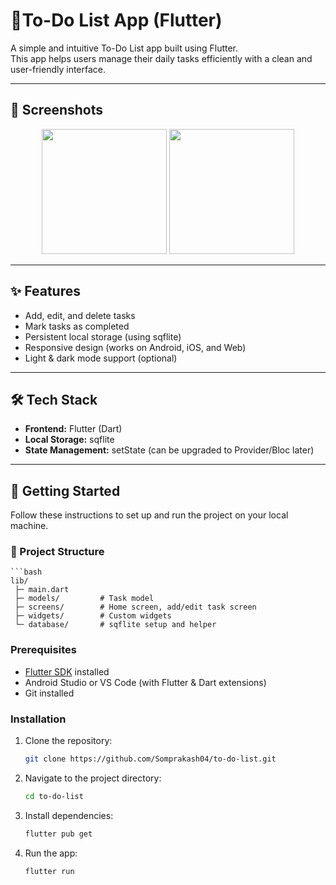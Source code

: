 # 📝To-Do List App (Flutter)

A simple and intuitive To-Do List app built using Flutter.  
This app helps users manage their daily tasks efficiently with a clean and user-friendly interface.

---
## 📸 Screenshots
<p align="center">
  <img src="assets/images/add_task.png" width="200"/>
  <img src="assets/images/home_screen.png" width="200"/>
</p>


---
## ✨ Features

- Add, edit, and delete tasks  
- Mark tasks as completed  
- Persistent local storage (using sqflite)  
- Responsive design (works on Android, iOS, and Web)  
- Light & dark mode support (optional)

---

## 🛠️ Tech Stack

- **Frontend:** Flutter (Dart)  
- **Local Storage:** sqflite  
- **State Management:** setState (can be upgraded to Provider/Bloc later)

---

## 🚀 Getting Started

Follow these instructions to set up and run the project on your local machine.

### 📂 Project Structure
    ```bash  
    lib/
     ├─ main.dart
     ├─ models/         # Task model
     ├─ screens/        # Home screen, add/edit task screen
     ├─ widgets/        # Custom widgets
     └─ database/       # sqflite setup and helper


### Prerequisites

- [Flutter SDK](https://flutter.dev/docs/get-started/install) installed  
- Android Studio or VS Code (with Flutter & Dart extensions)  
- Git installed

### Installation

1. Clone the repository:
   ```bash
   git clone https://github.com/Somprakash04/to-do-list.git
1. Navigate to the project directory:
   ```bash   
   cd to-do-list
1. Install dependencies:
   ```bash 
   flutter pub get
1. Run the app:
   ```bash   
   flutter run
